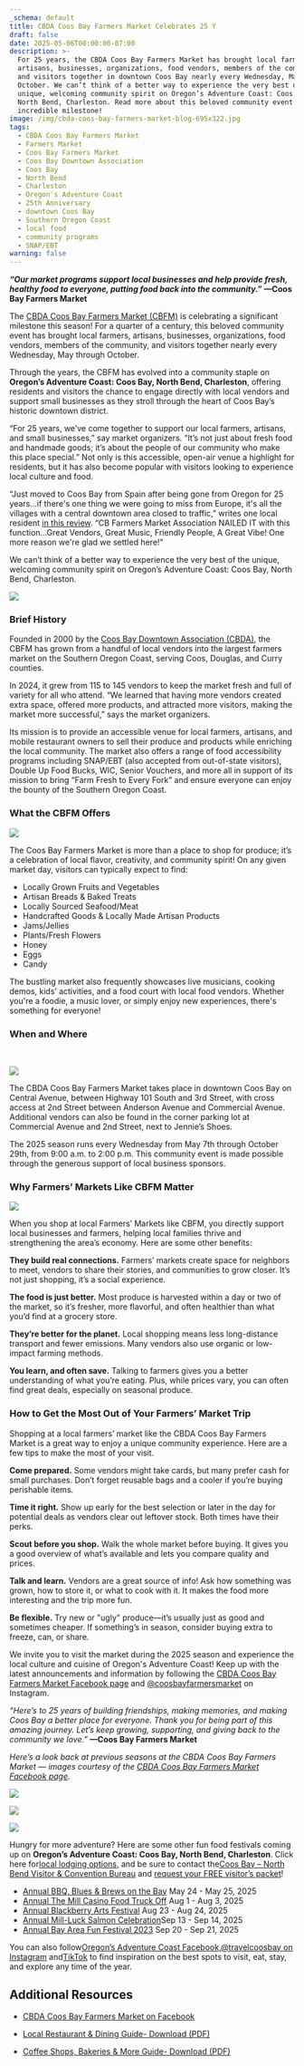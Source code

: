 ```yaml
---
_schema: default
title: CBDA Coos Bay Farmers Market Celebrates 25 Y
draft: false
date: 2025-05-06T00:00:00-07:00
description: >-
  For 25 years, the CBDA Coos Bay Farmers Market has brought local farmers,
  artisans, businesses, organizations, food vendors, members of the community,
  and visitors together in downtown Coos Bay nearly every Wednesday, May through
  October. We can’t think of a better way to experience the very best of the
  unique, welcoming community spirit on Oregon’s Adventure Coast: Coos Bay,
  North Bend, Charleston. Read more about this beloved community event and this
  incredible milestone!
image: /img/cbda-coos-bay-farmers-market-blog-695x322.jpg
tags:
  - CBDA Coos Bay Farmers Market
  - Farmers Market
  - Coos Bay Farmers Market
  - Coos Bay Downtown Association
  - Coos Bay
  - North Bend
  - Charleston
  - Oregon's Adventure Coast
  - 25th Anniversary
  - downtown Coos Bay
  - Southern Oregon Coast
  - local food
  - community programs
  - SNAP/EBT
warning: false
---
```

***“Our market programs support local businesses and help provide fresh, healthy food to everyone, putting food back into the community.”*** **—Coos Bay Farmers Market**

The [CBDA Coos Bay Farmers Market (CBFM)](https://www.facebook.com/CoosBayFarmersMarket) is celebrating a significant milestone this season! For a quarter of a century, this beloved community event has brought local farmers, artisans, businesses, organizations, food vendors, members of the community, and visitors together nearly every Wednesday, May through October.

Through the years, the CBFM has evolved into a community staple on **Oregon’s Adventure Coast: Coos Bay, North Bend, Charleston**, offering residents and visitors the chance to engage directly with local vendors and support small businesses as they stroll through the heart of Coos Bay’s historic downtown district.

“For 25 years, we’ve come together to support our local farmers, artisans, and small businesses,” say market organizers. “It’s not just about fresh food and handmade goods; it’s about the people of our community who make this place special.” Not only is this accessible, open-air venue a highlight for residents, but it has also become popular with visitors looking to experience local culture and food.

“Just moved to Coos Bay from Spain after being gone from Oregon for 25 years...if there's one thing we were going to miss from Europe, it's all the villages with a central downtown area closed to traffic,” writes one local resident [in this review](https://g.co/kgs/KFtmkvS). “CB Farmers Market Association NAILED IT with this function...Great Vendors, Great Music, Friendly People, A Great Vibe! One more reason we're glad we settled here!”

We can’t think of a better way to experience the very best of the unique, welcoming community spirit on Oregon’s Adventure Coast: Coos Bay, North Bend, Charleston.

![](/img/coos-bay-farmers-market-oregon-coast.jpg)

### Brief History

Founded in 2000 by the [Coos Bay Downtown Association (CBDA)](https://coosbaydowntown.com/), the CBFM has grown from a handful of local vendors into the largest farmers market on the Southern Oregon Coast, serving Coos, Douglas, and Curry counties.

In 2024, it grew from 115 to 145 vendors to keep the market fresh and full of variety for all who attend. “We learned that having more vendors created extra space, offered more products, and attracted more visitors, making the market more successful,” says the market organizers.

Its mission is to provide an accessible venue for local farmers, artisans, and mobile restaurant owners to sell their produce and products while enriching the local community. The market also offers a range of food accessibility programs including SNAP/EBT (also accepted from out-of-state visitors), Double Up Food Bucks, WIC, Senior Vouchers, and more all in support of its mission to bring “Farm Fresh to Every Fork” and ensure everyone can enjoy the bounty of the Southern Oregon Coast.

### What the CBFM Offers

![](/img/coos-bay-farmers-market-25-years.jpg)

The Coos Bay Farmers Market is more than a place to shop for produce; it’s a celebration of local flavor, creativity, and community spirit! On any given market day, visitors can typically expect to find:

* Locally Grown Fruits and Vegetables
* Artisan Breads & Baked Treats
* Locally Sourced Seafood/Meat
* Handcrafted Goods & Locally Made Artisan Products
* Jams/Jellies
* Plants/Fresh Flowers
* Honey
* Eggs
* Candy

The bustling market also frequently showcases live musicians, cooking demos, kids’ activities, and a food court with local food vendors. Whether you're a foodie, a music lover, or simply enjoy new experiences, there's something for everyone!

### When and Where

&nbsp;

![](/img/coos-bay-farmers-market-oregon-coast-1.jpg)

The CBDA Coos Bay Farmers Market takes place in downtown Coos Bay on Central Avenue, between Highway 101 South and 3rd Street, with cross access at 2nd Street between Anderson Avenue and Commercial Avenue. Additional vendors can also be found in the corner parking lot at Commercial Avenue and 2nd Street, next to Jennie’s Shoes.

The 2025 season runs every Wednesday from May 7th through October 29th, from 9:00 a.m. to 2:00 p.m. This community event is made possible through the generous support of local business sponsors.

### Why Farmers’ Markets Like CBFM Matter

![](/img/coos-bay-farmers-market-25-years-1.jpg)

When you shop at local Farmers’ Markets like CBFM, you directly support local businesses and farmers, helping local families thrive and strengthening the area’s economy. Here are some other benefits:

**They build real connections.** Farmers’ markets create space for neighbors to meet, vendors to share their stories, and communities to grow closer. It’s not just shopping, it’s a social experience.

**The food is just better.** Most produce is harvested within a day or two of the market, so it’s fresher, more flavorful, and often healthier than what you’d find at a grocery store.

**They’re better for the planet.** Local shopping means less long-distance transport and fewer emissions. Many vendors also use organic or low-impact farming methods.

**You learn, and often save.** Talking to farmers gives you a better understanding of what you’re eating. Plus, while prices vary, you can often find great deals, especially on seasonal produce.

### How to Get the Most Out of Your Farmers’ Market Trip

Shopping at a local farmers’ market like the CBDA Coos Bay Farmers Market is a great way to enjoy a unique community experience. Here are a few tips to make the most of your visit.

**Come prepared.** Some vendors might take cards, but many prefer cash for small purchases. Don’t forget reusable bags and a cooler if you’re buying perishable items.

**Time it right.** Show up early for the best selection or later in the day for potential deals as vendors clear out leftover stock. Both times have their perks.

**Scout before you shop.** Walk the whole market before buying. It gives you a good overview of what’s available and lets you compare quality and prices.

**Talk and learn.** Vendors are a great source of info! Ask how something was grown, how to store it, or what to cook with it. It makes the food more interesting and the trip more fun.

**Be flexible.** Try new or "ugly" produce—it’s usually just as good and sometimes cheaper. If something’s in season, consider buying extra to freeze, can, or share.

We invite you to visit the market during the 2025 season and experience the local culture and cuisine of Oregon's Adventure Coast! Keep up with the latest announcements and information by following the [CBDA Coos Bay Farmers Market Facebook page](https://www.facebook.com/CoosBayFarmersMarket) and [@coosbayfarmersmarket](https://www.instagram.com/coosbayfarmersmarket/) on Instagram.

*“Here’s to 25 years of building friendships, making memories, and making Coos Bay a better place for everyone. Thank you for being part of this amazing journey. Let’s keep growing, supporting, and giving back to the community we love.”* **—Coos Bay Farmers Market**

*Here’s a look back at previous seasons at the CBDA Coos Bay Farmers Market — images courtesy of the* [*CBDA Coos Bay Farmers Market Facebook page*](https://www.facebook.com/CoosBayFarmersMarket)*.*

![](/img/cbfm-25-years.jpg)

![](/img/cbfm-oregon-25-years.jpg)

![](/img/cbda-farmers-market.jpg)

Hungry for more adventure? Here are some other fun food festivals coming up on **Oregon’s Adventure Coast: Coos Bay, North Bend, Charleston**. Click here for[local lodging options,](https://www.oregonsadventurecoast.com/lodging/) and be sure to contact the[Coos Bay – North Bend Visitor & Convention Bureau](https://www.oregonsadventurecoast.com/contact/) and [request your FREE visitor’s packet](https://www.oregonsadventurecoast.com/contact/#contactform)!

* [Annual BBQ, Blues & Brews on the Bay](https://www.oregonsadventurecoast.com/event/annual-bbq-blues-brews-on-the-bay/) May 24 - May 25, 2025
* [Annual The Mill Casino Food Truck Off](https://www.oregonsadventurecoast.com/event/the-mill-casino-food-truck-off/) Aug 1 - Aug 3, 2025
* [Annual Blackberry Arts Festival](https://www.oregonsadventurecoast.com/event/annual-blackberry-arts-festival/) Aug 23 - Aug 24, 2025
* [Annual Mill-Luck Salmon Celebration](https://www.oregonsadventurecoast.com/event/mill-luck-salmon-celebration/)Sep 13 - Sep 14, 2025
* [Annual Bay Area Fun Festival 2023](https://www.oregonsadventurecoast.com/event/annual-bay-area-fun-festival/) Sep 20 - Sep 21, 2025

You can also follow[Oregon’s Adventure Coast Facebook](https://www.facebook.com/OregonsAdventureCoast/),[@travelcoosbay on Instagram](https://www.instagram.com/travelcoosbay/) and[TikTok](https://www.tiktok.com/@oregonsadventurecoast?lang=en) to find inspiration on the best spots to visit, eat, stay, and explore any time of the year.

## Additional Resources

* [CBDA Coos Bay Farmers Market on Facebook](https://www.facebook.com/CoosBayFarmersMarket/)
* [Local Restaurant & Dining Guide- Download (PDF)](https://www.oregonsadventurecoast.com/img/restaurants-booklet-web-08-24.pdf)
* [Coffee Shops, Bakeries & More Guide- Download (PDF)](https://www.oregonsadventurecoast.com/img/coffeeshops-bakery-08-24.pdf)

  &nbsp;